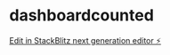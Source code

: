 # dashboardcounted

[Edit in StackBlitz next generation editor ⚡️](https://stackblitz.com/~/github.com/iscmh/dashboardcounted)